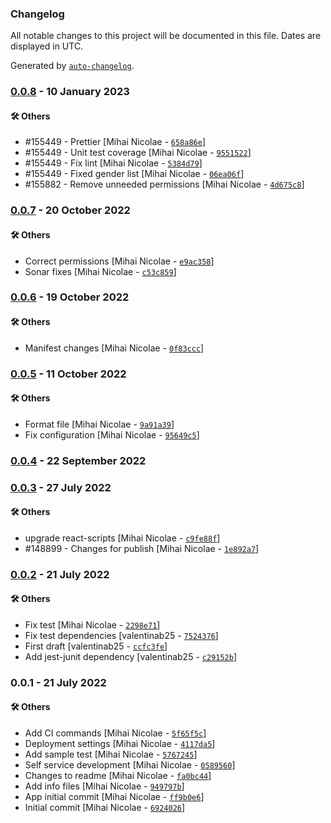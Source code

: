 ### Changelog

All notable changes to this project will be documented in this file. Dates are displayed in UTC.

Generated by [`auto-changelog`](https://github.com/CookPete/auto-changelog).

### [0.0.8](https://github.com/eea/eionet2-self-service/compare/0.0.7...0.0.8) - 10 January 2023

#### :hammer_and_wrench: Others

- #155449 - Prettier [Mihai Nicolae - [`658a86e`](https://github.com/eea/eionet2-self-service/commit/658a86e31197870ead97d05b0d2830428db31ab5)]
- #155449 - Unit test coverage [Mihai Nicolae - [`9551522`](https://github.com/eea/eionet2-self-service/commit/9551522aa0fed6d1a39467f5db325f8ababc9325)]
- #155449 - Fix lint [Mihai Nicolae - [`5384d79`](https://github.com/eea/eionet2-self-service/commit/5384d797aac7ba1acebf690ae43c986ea301313a)]
- #155449 - Fixed gender list [Mihai Nicolae - [`06ea06f`](https://github.com/eea/eionet2-self-service/commit/06ea06fd9161ce06600638330bd0a51cdf7611b6)]
- #155882 - Remove unneeded permissions [Mihai Nicolae - [`4d675c8`](https://github.com/eea/eionet2-self-service/commit/4d675c8e96caec477e1a59d0e4c7d6e50314c14b)]
### [0.0.7](https://github.com/eea/eionet2-self-service/compare/0.0.6...0.0.7) - 20 October 2022

#### :hammer_and_wrench: Others

- Correct permissions [Mihai Nicolae - [`e9ac358`](https://github.com/eea/eionet2-self-service/commit/e9ac358e91a2f4a9e29f67fdb947e6318d4a3e85)]
- Sonar fixes [Mihai Nicolae - [`c53c859`](https://github.com/eea/eionet2-self-service/commit/c53c859911e966c271a6d5626cc7c99624516a29)]
### [0.0.6](https://github.com/eea/eionet2-self-service/compare/0.0.5...0.0.6) - 19 October 2022

#### :hammer_and_wrench: Others

- Manifest changes [Mihai Nicolae - [`0f83ccc`](https://github.com/eea/eionet2-self-service/commit/0f83ccc8050d8807ea2c4c0ed7411243731de48f)]
### [0.0.5](https://github.com/eea/eionet2-self-service/compare/0.0.4...0.0.5) - 11 October 2022

#### :hammer_and_wrench: Others

- Format file [Mihai Nicolae - [`9a91a39`](https://github.com/eea/eionet2-self-service/commit/9a91a39642d5ab8a165f813d2295a33b61dacd88)]
- Fix configuration [Mihai Nicolae - [`95649c5`](https://github.com/eea/eionet2-self-service/commit/95649c58c6797fa7de9b8f79c282d0d90705085b)]
### [0.0.4](https://github.com/eea/eionet2-self-service/compare/0.0.3...0.0.4) - 22 September 2022

### [0.0.3](https://github.com/eea/eionet2-self-service/compare/0.0.2...0.0.3) - 27 July 2022

#### :hammer_and_wrench: Others

- upgrade react-scripts [Mihai Nicolae - [`c9fe88f`](https://github.com/eea/eionet2-self-service/commit/c9fe88f60288746a0a1ccefe036998f9dfa56d49)]
- #148899 - Changes for publish [Mihai Nicolae - [`1e892a7`](https://github.com/eea/eionet2-self-service/commit/1e892a72cad682835b2687d8d9769e907f28d0a8)]
### [0.0.2](https://github.com/eea/eionet2-self-service/compare/0.0.1...0.0.2) - 21 July 2022

#### :hammer_and_wrench: Others

- Fix test [Mihai Nicolae - [`2298e71`](https://github.com/eea/eionet2-self-service/commit/2298e71fa17bd3759f6fea34182378a74dee1e07)]
- Fix test dependencies [valentinab25 - [`7524376`](https://github.com/eea/eionet2-self-service/commit/7524376ca9731079130678246dc4bb0c59e5c222)]
- First draft [valentinab25 - [`ccfc3fe`](https://github.com/eea/eionet2-self-service/commit/ccfc3fe037f4887d8cef4c36257bd1a06bb6bf45)]
- Add jest-junit dependency [valentinab25 - [`c29152b`](https://github.com/eea/eionet2-self-service/commit/c29152b2c7353051dfe8f3c0def7494ac5d241bb)]
### 0.0.1 - 21 July 2022

#### :hammer_and_wrench: Others

- Add CI commands [Mihai Nicolae - [`5f65f5c`](https://github.com/eea/eionet2-self-service/commit/5f65f5cab2d8aebeb71aafb6b8acd3b88a91de17)]
- Deployment settings [Mihai Nicolae - [`4117da5`](https://github.com/eea/eionet2-self-service/commit/4117da5198bf2d9d28509fa266d3caf7b9ec306b)]
- Add sample test [Mihai Nicolae - [`5767245`](https://github.com/eea/eionet2-self-service/commit/57672453d28c9b5323ddc0165528f973d6e6c85a)]
- Self service development [Mihai Nicolae - [`0589560`](https://github.com/eea/eionet2-self-service/commit/05895602085a04ac4aa4e53e99eaef938269a23d)]
- Changes to readme [Mihai Nicolae - [`fa0bc44`](https://github.com/eea/eionet2-self-service/commit/fa0bc4470ac680c3855fb0d441ff85b8feb892d3)]
- Add info files [Mihai Nicolae - [`949797b`](https://github.com/eea/eionet2-self-service/commit/949797bca2091526a36faf94e927a5536cd3cab0)]
- App initial commit [Mihai Nicolae - [`ff9b0e6`](https://github.com/eea/eionet2-self-service/commit/ff9b0e686670c9884fa5c4874a5ef004ba6a9ded)]
- Initial commit [Mihai Nicolae - [`6924026`](https://github.com/eea/eionet2-self-service/commit/69240260fca47ffedc1788bf588da3f56c4e558b)]
